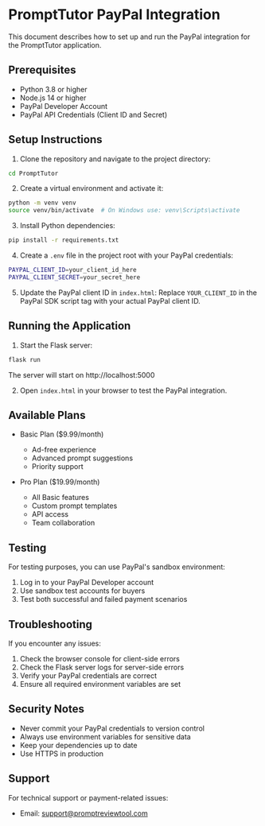 # PromptTutor PayPal Integration

This document describes how to set up and run the PayPal integration for the PromptTutor application.

## Prerequisites

- Python 3.8 or higher
- Node.js 14 or higher
- PayPal Developer Account
- PayPal API Credentials (Client ID and Secret)

## Setup Instructions

1. Clone the repository and navigate to the project directory:
```bash
cd PromptTutor
```

2. Create a virtual environment and activate it:
```bash
python -m venv venv
source venv/bin/activate  # On Windows use: venv\Scripts\activate
```

3. Install Python dependencies:
```bash
pip install -r requirements.txt
```

4. Create a `.env` file in the project root with your PayPal credentials:
```bash
PAYPAL_CLIENT_ID=your_client_id_here
PAYPAL_CLIENT_SECRET=your_secret_here
```

5. Update the PayPal client ID in `index.html`:
Replace `YOUR_CLIENT_ID` in the PayPal SDK script tag with your actual PayPal client ID.

## Running the Application

1. Start the Flask server:
```bash
flask run
```
The server will start on http://localhost:5000

2. Open `index.html` in your browser to test the PayPal integration.

## Available Plans

- Basic Plan ($9.99/month)
  - Ad-free experience
  - Advanced prompt suggestions
  - Priority support

- Pro Plan ($19.99/month)
  - All Basic features
  - Custom prompt templates
  - API access
  - Team collaboration

## Testing

For testing purposes, you can use PayPal's sandbox environment:
1. Log in to your PayPal Developer account
2. Use sandbox test accounts for buyers
3. Test both successful and failed payment scenarios

## Troubleshooting

If you encounter any issues:

1. Check the browser console for client-side errors
2. Check the Flask server logs for server-side errors
3. Verify your PayPal credentials are correct
4. Ensure all required environment variables are set

## Security Notes

- Never commit your PayPal credentials to version control
- Always use environment variables for sensitive data
- Keep your dependencies up to date
- Use HTTPS in production

## Support

For technical support or payment-related issues:
- Email: support@promptreviewtool.com 